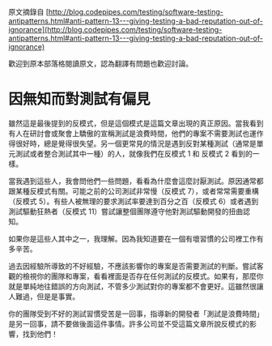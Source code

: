 原文摘錄自 [http://blog.codepipes.com/testing/software-testing-antipatterns.html#anti-pattern-13---giving-testing-a-bad-reputation-out-of-ignorance](http://blog.codepipes.com/testing/software-testing-antipatterns.html#anti-pattern-13---giving-testing-a-bad-reputation-out-of-ignorance)

歡迎到原本部落格閱讀原文，認為翻譯有問題也歡迎討論。

# 因無知而對測試有偏見

雖然這是最後提到的反模式，但是這個模式是這篇文章出現的真正原因。當我看到有人在研討會或聚會上驕傲的宣稱測試是浪費時間，他們的專案不需要測試也運作得很好時，總是覺得很失望。另一個更常見的情況是遇到反對某種測試（通常是單元測試或者整合測試其中一種）的人，就像我們在反模式 1 和 反模式 2 看到的一樣。

當我遇到這些人，我會問他們一些問題，看看為什麼會這麼討厭測試。原因通常都跟某種反模式有關。可能之前的公司測試非常慢（反模式 7），或者常常需要重構（反模式 5）。有些人被無理的要求測試率要達到百分之百（反模式 6）或者遇到測試驅動狂熱者（反模式 11）嘗試讓整個團隊遵守他對測試驅動開發的扭曲認知。

如果你是這些人其中之一，我理解。因為我知道要在一個有壞習慣的公司裡工作有多辛苦。

過去因經驗所導致的不好經驗，不應該影響你的專案是否需要測試的判斷。嘗試客觀的檢視你的團隊和專案，看看裡面是否存在任何測試的反模式。如果有，那麼你就是單純地往錯誤的方向測試，不管多少測試對你的專案都不會更好。這雖然很讓人難過，但是是事實。

你的團隊受到不好的測試習慣受苦是一回事，指導新的開發者「測試是浪費時間」是另一回事，請不要做後面這件事情。許多公司並不受這篇文章所說反模式的影響，找到他們！
